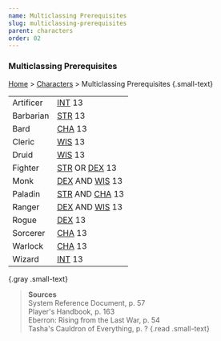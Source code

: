 ```yaml
---
name: Multiclassing Prerequisites
slug: multiclassing-prerequisites
parent: characters
order: 02
---
```

### Multiclassing Prerequisites

[Home](dm-operations-center) > [Characters](characters) > Multiclassing Prerequisites {.small-text}

| | |
|-|-|
| Artificer | [INT](intelligence) 13 |
| Barbarian | [STR](strength) 13 |
| Bard      | [CHA](charisma) 13 |
| Cleric    | [WIS](wisdom) 13   |
| Druid     | [WIS](wisdom) 13   |
| Fighter   | [STR](strength) OR [DEX](dexterity) 13 |
| Monk      | [DEX](dexterity) AND [WIS](wisdom) 13  |
| Paladin   | [STR](strength) AND [CHA](charisma) 13 |
| Ranger    | [DEX](dexterity) AND [WIS](wisdom) 13  |
| Rogue     | [DEX](dexterity) 13 |
| Sorcerer  | [CHA](charisma) 13 |
| Warlock   | [CHA](charisma) 13 |
| Wizard    | [INT](intelligence) 13 | 
{.gray .small-text}

> **Sources** <br/>
> System Reference Document, p. 57<br/>
> Player's Handbook, p. 163<br/>
> Eberron: Rising from the Last War, p. 54<br/>
> Tasha's Cauldron of Everything, p. ?
{.read .small-text}

